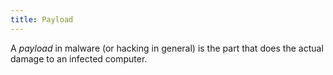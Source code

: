```yaml
---
title: Payload
---
```


A _payload_ in malware (or hacking in general) is the part that does the actual damage to an infected computer.
